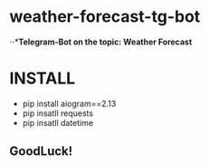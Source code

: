 # weather-forecast-tg-bot
⋅⋅***Telegram-Bot on the topic: Weather Forecast**

# INSTALL
- pip install aiogram==2.13
- pip insatll requests
- pip insatll datetime

## GoodLuck!
